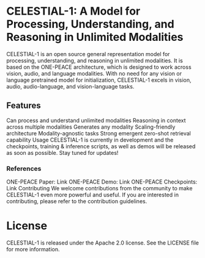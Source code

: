 # CELESTIAL-1: A Model for Processing, Understanding, and Reasoning in Unlimited Modalities

CELESTIAL-1 is an open source general representation model for processing, understanding, and reasoning in unlimited modalities. It is based on the ONE-PEACE architecture, which is designed to work across vision, audio, and language modalities. With no need for any vision or language pretrained model for initialization, CELESTIAL-1 excels in vision, audio, audio-language, and vision-language tasks.

## Features
Can process and understand unlimited modalities
Reasoning in context across multiple modalities
Generates any modality
Scaling-friendly architecture
Modality-agnostic tasks
Strong emergent zero-shot retrieval capability
Usage
CELESTIAL-1 is currently in development and the checkpoints, training & inference scripts, as well as demos will be released as soon as possible. Stay tuned for updates!

### References
ONE-PEACE Paper: Link
ONE-PEACE Demo: Link
ONE-PEACE Checkpoints: Link
Contributing
We welcome contributions from the community to make CELESTIAL-1 even more powerful and useful. If you are interested in contributing, please refer to the contribution guidelines.

# License
CELESTIAL-1 is released under the Apache 2.0 license. See the LICENSE file for more information.